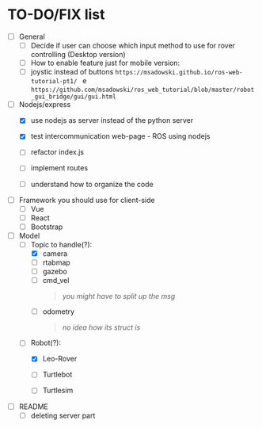 # TO-DO/FIX list
- [ ] General
  - [ ] Decide if user can choose which input method to use for rover controlling (Desktop version)
  - [ ]  How to enable feature just for mobile version:
    - [ ] joystic instead of buttons  `https://msadowski.github.io/ros-web-tutorial-pt1/ ` e `https://github.com/msadowski/ros_web_tutorial/blob/master/robot_gui_bridge/gui/gui.html`
- [ ] Nodejs/express
  - [x] use nodejs as server instead of the python server
  - [x] test intercommunication web-page - ROS using nodejs
  - [ ] refactor index.js
  - [ ] implement routes
  - [ ] understand how to organize the code
  

- [ ] Framework you should use for client-side
  - [ ] Vue
  - [ ] React
  - [ ] Bootstrap
 
 - [ ] Model
   - [ ] Topic to handle(?):
      - [x] camera
      - [ ] rtabmap
      - [ ] gazebo
      - [ ] cmd_vel
          > *you might have to split up the msg*        
       - [ ] odometry
          > *no idea how its struct is*
   - [ ]  Robot(?):
      - [x] Leo-Rover
      - [ ] Turtlebot
      - [ ] Turtlesim  
    

- [ ] README 
  - [ ] deleting server part
